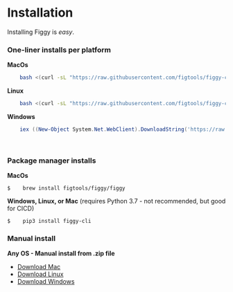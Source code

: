 # Installation
Installing Figgy is _easy_.


### One-liner installs per platform

**MacOs**
```bash
    bash <(curl -sL "https://raw.githubusercontent.com/figtools/figgy-cli/master/scripts/install-mac.sh")
```

**Linux**
```bash
    bash <(curl -sL "https://raw.githubusercontent.com/figtools/figgy-cli/master/scripts/install-linux.sh")
```

**Windows**
```powershell 
    iex ((New-Object System.Net.WebClient).DownloadString('https://raw.githubusercontent.com/figtools/figgy-cli/master/scripts/install-windows.ps1'))
```
<br/>

### Package manager installs
**MacOs**

    $    brew install figtools/figgy/figgy
            


**Windows, Linux, or Mac** (requires Python 3.7 - not recommended, but good for CICD)

    $    pip3 install figgy-cli


### Manual install        

**Any OS - Manual install from .zip file**

- [Download Mac](https://www.figgy.dev/releases/cli/latest/darwin/figgy.zip)
- [Download Linux](https://www.figgy.dev/releases/cli/latest/linux/figgy.zip)
- [Download Windows](https://www.figgy.dev/releases/cli/latest/windows/figgy.zip)

